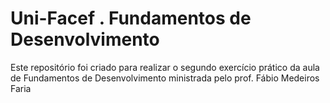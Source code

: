 # Uni-Facef . Fundamentos de Desenvolvimento

Este repositório foi criado para realizar o segundo exercício prático da aula de Fundamentos de Desenvolvimento ministrada pelo prof. Fábio Medeiros Faria
